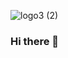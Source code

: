 ![logo3 (2)](https://user-images.githubusercontent.com/44877084/96370079-f6c98f00-115c-11eb-9dcc-c2e0593850ec.jpg)


### Hi there 👋

<!--
**Bopiotr/Bopiotr** is a ✨ _special_ ✨ repository because its `README.md` (this file) appears on your GitHub profile.

Here are some ideas to get you started:

- 🔭 I’m currently working on ...
- 🌱 I’m currently learning ...
- 👯 I’m looking to collaborate on ...
- 🤔 I’m looking for help with ...
- 💬 Ask me about ...
- 📫 How to reach me: ...
- 😄 Pronouns: ...
- ⚡ Fun fact: ...
-->
